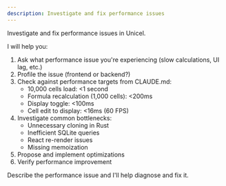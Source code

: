 ```yaml
---
description: Investigate and fix performance issues
---
```


Investigate and fix performance issues in Unicel.

I will help you:
1. Ask what performance issue you're experiencing (slow calculations, UI lag, etc.)
2. Profile the issue (frontend or backend?)
3. Check against performance targets from CLAUDE.md:
   - 10,000 cells load: <1 second
   - Formula recalculation (1,000 cells): <200ms
   - Display toggle: <100ms
   - Cell edit to display: <16ms (60 FPS)
4. Investigate common bottlenecks:
   - Unnecessary cloning in Rust
   - Inefficient SQLite queries
   - React re-render issues
   - Missing memoization
5. Propose and implement optimizations
6. Verify performance improvement

Describe the performance issue and I'll help diagnose and fix it.
